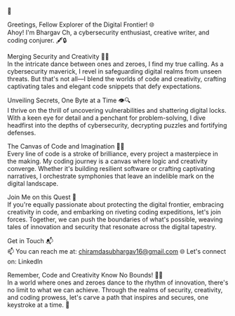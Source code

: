 <div style="animation: wave 2s infinite; display: inline-block; transform-origin: 70% 70%;">
  🌊
</div>

Greetings, Fellow Explorer of the Digital Frontier! 🌐  
Ahoy! I'm Bhargav Ch, a cybersecurity enthusiast, creative writer, and coding conjurer. 🖋️🔒  

Merging Security and Creativity 🔐🎨  
In the intricate dance between ones and zeroes, I find my true calling. As a cybersecurity maverick, I revel in safeguarding digital realms from unseen threats. But that's not all—I blend the worlds of code and creativity, crafting captivating tales and elegant code snippets that defy expectations.  

Unveiling Secrets, One Byte at a Time 👁️🔍  
I thrive on the thrill of uncovering vulnerabilities and shattering digital locks. With a keen eye for detail and a penchant for problem-solving, I dive headfirst into the depths of cybersecurity, decrypting puzzles and fortifying defenses.  

The Canvas of Code and Imagination 🎨✨  
Every line of code is a stroke of brilliance, every project a masterpiece in the making. My coding journey is a canvas where logic and creativity converge. Whether it's building resilient software or crafting captivating narratives, I orchestrate symphonies that leave an indelible mark on the digital landscape.  

Join Me on this Quest 🚀  
If you're equally passionate about protecting the digital frontier, embracing creativity in code, and embarking on riveting coding expeditions, let's join forces. Together, we can push the boundaries of what's possible, weaving tales of innovation and security that resonate across the digital tapestry.  

Get in Touch 📬  
📫 You can reach me at: chiramdasubhargav16@gmail.com 🌐 Let's connect on: LinkedIn  

Remember, Code and Creativity Know No Bounds! 🚀🌌  
In a world where ones and zeroes dance to the rhythm of innovation, there's no limit to what we can achieve. Through the realms of security, creativity, and coding prowess, let's carve a path that inspires and secures, one keystroke at a time. 🌟
